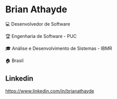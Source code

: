# Brian Athayde


:computer: Desenvolvedor de Software

:trophy: Engenharia de Software - PUC

:mortar_board: Análise e Desenvolvimento de Sistemas - IBMR

:house: Brasil


## Linkedin
https://www.linkedin.com/in/brianathayde
